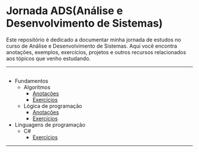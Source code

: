 # Jornada ADS(Análise e Desenvolvimento de Sistemas)

Este repositório é dedicado a documentar minha jornada de estudos no curso de Análise e Desenvolvimento de Sistemas. Aqui você encontra anotações, exemplos, exercícios, projetos e outros recursos relacionados aos tópicos que venho estudando.

---

##

- Fundamentos
  - Algoritmos
    - [Anotações](https://github.com/ThesllaDev/Jornada-ADS/blob/main/Fundamentos/Algoritmos/Anotacoes.md)
    - [Exercícios](./Fundamentos/Algoritmos/Exercicios/Exercicios.md)
  - Lógica de programação
    - [Anotações](https://github.com/ThesllaDev/Jornada-ADS/blob/main/Fundamentos/L%C3%B3gica%20de%20programa%C3%A7%C3%A3o/Anota%C3%A7%C3%B5es.md)
    - [Exercícios](./Fundamentos/L%C3%B3gica%20de%20programa%C3%A7%C3%A3o/Exerc%C3%ADcios/Exercicios.md)
- Linguagens de programação
  - C#
    - [Exercícios](./Linguagens/C%23/Exercicios/Exercicios.md)

---
